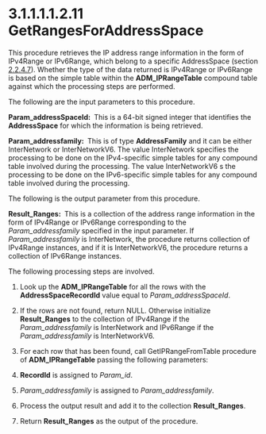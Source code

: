<html dir="LTR" xmlns:mshelp="http://msdn.microsoft.com/mshelp" xmlns:ddue="http://ddue.schemas.microsoft.com/authoring/2003/5" xmlns:xlink="http://www.w3.org/1999/xlink" xmlns:tool="http://www.microsoft.com/tooltip">
 <body>
 <div id="header">
 <h1 class="heading">3.1.1.1.1.2.11 GetRangesForAddressSpace</h1>
 </div>
 <div id="mainSection">
 <div id="mainBody">
 <div id="allHistory" class="saveHistory"></div>
 <div id="sectionSection0" class="section" name="collapseableSection">
 

<p>This procedure retrieves the IP address range information in
the form of IPv4Range or IPv6Range, which belong to a specific AddressSpace
(section <a href="b0a9d5e1-9d15-411e-b732-259b999bd3a8.md">2.2.4.7</a>).
Whether the type of the data returned is IPv4Range or IPv6Range is based on the
simple table within the <b>ADM_IPRangeTable</b> compound table against which
the processing steps are performed. </p>

<p>The following are the input parameters to this procedure.</p>

<p><b>Param_addressSpaceId: </b> This is a 64-bit signed
integer that identifies the <b>AddressSpace</b> for which the information is
being retrieved.</p>

<p><b>Param_addressfamily: </b> This is of type <b>AddressFamily</b>
and it can be either InterNetwork or InterNetworkV6. The value InterNetwork
specifies the processing to be done on the IPv4-specific simple tables for any
compound table involved during the processing. The value InterNetworkV6 s the
processing to be done on the IPv6-specific simple tables for any compound table
involved during the processing. </p>

<p>The following is the output parameter from this procedure.</p>

<p><b>Result_Ranges: </b> This is a collection of the
address range information in the form of IPv4Range or IPv6Range corresponding
to the <i>Param_addressfamily</i> specified in the input parameter. If <i>Param_addressfamily</i>
is InterNetwork, the procedure returns collection of IPv4Range instances, and
if it is InterNetworkV6, the procedure returns a collection of IPv6Range instances.</p>

<p>The following processing
steps are involved.</p>

<ol><li><p><span> </span>Look up the <b>ADM_IPRangeTable</b>
for all the rows with the <b>AddressSpaceRecordId</b> value equal to <i>Param_addressSpaceId</i>.</p>

</li><li><p><span> </span>If the rows are
not found, return NULL. Otherwise initialize <b>Result_Ranges</b> to the
collection of IPv4Range if the <i>Param_addressfamily</i> is InterNetwork and
IPv6Range if the <i>Param_addressfamily</i> is InterNetworkV6.</p>

</li><li><p><span> </span>For each row
that has been found, call GetIPRangeFromTable procedure of <b>ADM_IPRangeTable</b>
passing the following parameters:</p>

</li><li><p><span> </span><b>RecordId</b>
is assigned to <i>Param_id</i>.</p>

</li><li><p><span> </span><i>Param_addressfamily</i>
is assigned to <i>Param_addressfamily</i>.</p>

</li><li><p><span> </span>Process the
output result and add it to the collection <b>Result_Ranges</b>.</p>

</li><li><p><span> </span>Return <b>Result_Ranges</b>
as the output of the procedure.</p>

</li></ol>
 </div>
 </div>
 </div>
 </body>
</html>